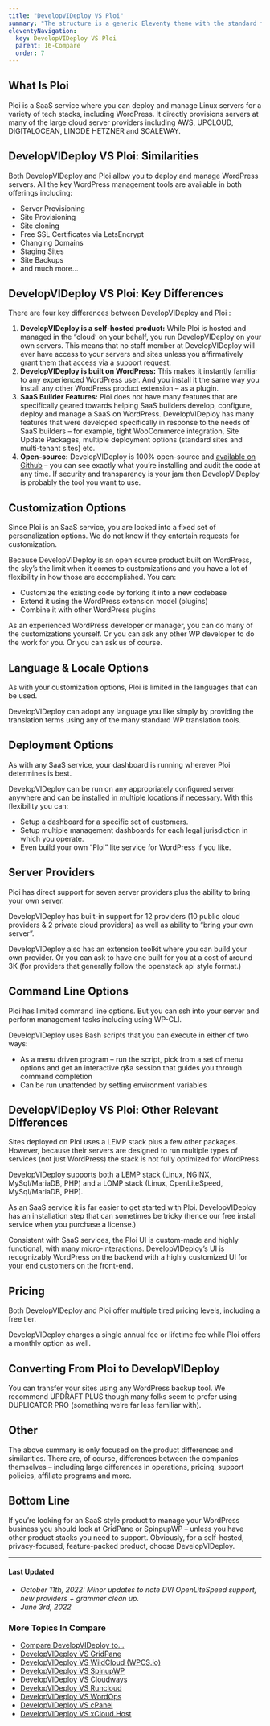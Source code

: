 ```yaml
---
title: "DevelopVIDeploy VS Ploi"
summary: "The structure is a generic Eleventy theme with the standard folder and file names."
eleventyNavigation:
  key: DevelopVIDeploy VS Ploi
  parent: 16-Compare
  order: 7
---
```

## What Is Ploi

Ploi is a SaaS service where you can deploy and manage Linux servers for a variety of tech stacks, including WordPress. It directly provisions servers at many of the large cloud server providers including AWS, UPCLOUD, DIGITALOCEAN, LINODE HETZNER and SCALEWAY.

## DevelopVIDeploy VS Ploi: Similarities

Both DevelopVIDeploy and Ploi allow you to deploy and manage WordPress servers. All the key WordPress management tools are available in both offerings including:

*   Server Provisioning
*   Site Provisioning
*   Site cloning
*   Free SSL Certificates via LetsEncrypt
*   Changing Domains
*   Staging Sites
*   Site Backups
*   and much more…

## DevelopVIDeploy VS Ploi: Key Differences

There are four key differences between DevelopVIDeploy and Ploi :

1.  **DevelopVIDeploy is a self-hosted product:** While Ploi is hosted and managed in the “cloud’ on your behalf, you run DevelopVIDeploy on your own servers. This means that no staff member at DevelopVIDeploy will ever have access to your servers and sites unless you affirmatively grant them that access via a support request.
2.  **DevelopVIDeploy is built on WordPress:** This makes it instantly familiar to any experienced WordPress user. And you install it the same way you install any other WordPress product extension – as a plugin.
3.  **SaaS Builder Features:** Ploi does not have many features that are specifically geared towards helping SaaS builders develop, configure, deploy and manage a SaaS on WordPress. DevelopVIDeploy has many features that were developed specifically in response to the needs of SaaS builders – for example, tight WooCommerce integration, Site Update Packages, multiple deployment options (standard sites and multi-tenant sites) etc.
4.  **Open-source:** DevelopVIDeploy is 100% open-source and [available on Github](https://web.archive.org/web/20240529153431/https://github.com/DevelopVIDeploy) – you can see exactly what you’re installing and audit the code at any time. If security and transparency is your jam then DevelopVIDeploy is probably the tool you want to use.

## Customization Options

Since Ploi is an SaaS service, you are locked into a fixed set of personalization options. We do not know if they entertain requests for customization.

Because DevelopVIDeploy is an open source product built on WordPress, the sky’s the limit when it comes to customizations and you have a lot of flexibility in how those are accomplished. You can:

*   Customize the existing code by forking it into a new codebase
*   Extend it using the WordPress extension model (plugins)
*   Combine it with other WordPress plugins

As an experienced WordPress developer or manager, you can do many of the customizations yourself. Or you can ask any other WP developer to do the work for you. Or you can ask us of course.

## Language & Locale Options

As with your customization options, Ploi is limited in the languages that can be used.

DevelopVIDeploy can adopt any language you like simply by providing the translation terms using any of the many standard WP translation tools.

## Deployment Options

As with any SaaS service, your dashboard is running wherever Ploi determines is best.

DevelopVIDeploy can be run on any appropriately configured server anywhere and [can be installed in multiple locations if necessary](https://web.archive.org/web/20240529153431/https://wpclouddeploy.com/deployment-scenarios-for-wpclouddeploy/). With this flexibility you can:

*   Setup a dashboard for a specific set of customers.
*   Setup multiple management dashboards for each legal jurisdiction in which you operate.
*   Even build your own “Ploi” lite service for WordPress if you like.

## Server Providers

Ploi has direct support for seven server providers plus the ability to bring your own server.

DevelopVIDeploy has built-in support for 12 providers (10 public cloud providers & 2 private cloud providers) as well as ability to “bring your own server”.

DevelopVIDeploy also has an extension toolkit where you can build your own provider. Or you can ask to have one built for you at a cost of around 3K (for providers that generally follow the openstack api style format.)

## Command Line Options

Ploi has limited command line options. But you can ssh into your server and perform management tasks including using WP-CLI.

DevelopVIDeploy uses Bash scripts that you can execute in either of two ways:

*   As a menu driven program – run the script, pick from a set of menu options and get an interactive q&a session that guides you through command completion
*   Can be run unattended by setting environment variables

## DevelopVIDeploy VS Ploi: Other Relevant Differences

Sites deployed on Ploi uses a LEMP stack plus a few other packages. However, because their servers are designed to run multiple types of services (not just WordPress) the stack is not fully optimized for WordPress.

DevelopVIDeploy supports both a LEMP stack (Linux, NGINX, MySql/MariaDB, PHP) and a LOMP stack (Linux, OpenLiteSpeed, MySql/MariaDB, PHP).

As an SaaS service it is far easier to get started with Ploi. DevelopVIDeploy has an installation step that can sometimes be tricky (hence our free install service when you purchase a license.)

Consistent with SaaS services, the Ploi UI is custom-made and highly functional, with many micro-interactions. DevelopVIDeploy’s UI is recognizably WordPress on the backend with a highly customized UI for your end customers on the front-end.

## Pricing

Both DevelopVIDeploy and Ploi offer multiple tired pricing levels, including a free tier.

DevelopVIDeploy charges a single annual fee or lifetime fee while Ploi offers a monthly option as well.

## Converting From Ploi to DevelopVIDeploy

You can transfer your sites using any WordPress backup tool. We recommend UPDRAFT PLUS though many folks seem to prefer using DUPLICATOR PRO (something we’re far less familiar with).

## Other

The above summary is only focused on the product differences and similarities. There are, of course, differences between the companies themselves – including large differences in operations, pricing, support policies, affiliate programs and more.

## Bottom Line

If you’re looking for an SaaS style product to manage your WordPress business you should look at GridPane or SpinpupWP – unless you have other product stacks you need to support. Obviously, for a self-hosted, privacy-focused, feature-packed product, choose DevelopVIDeploy.

- - -

#### Last Updated

*   _October 11th, 2022: Minor updates to note DVI OpenLiteSpeed support, new providers + grammer clean up._
*   _June 3rd, 2022_

### More Topics In Compare

*   [Compare DevelopVIDeploy to...](https://web.archive.org/web/20240529153431/https://wpclouddeploy.com/documentation/compare-wpclouddeploy-to/)
*   [DevelopVIDeploy VS GridPane](https://web.archive.org/web/20240529153431/https://wpclouddeploy.com/documentation/compare-wpclouddeploy-to/wpclouddeploy-vs-gridpane/)
*   [DevelopVIDeploy VS WildCloud (WPCS.io)](https://web.archive.org/web/20240529153431/https://wpclouddeploy.com/documentation/compare-wpclouddeploy-to/wpclouddeploy-vs-wildcloud/)
*   [DevelopVIDeploy VS SpinupWP](https://web.archive.org/web/20240529153431/https://wpclouddeploy.com/documentation/compare-wpclouddeploy-to/wpclouddeploy-vs-spinupwp/)
*   [DevelopVIDeploy VS Cloudways](https://web.archive.org/web/20240529153431/https://wpclouddeploy.com/documentation/compare-wpclouddeploy-to/wpclouddeploy-vs-cloudways/)
*   [DevelopVIDeploy VS Runcloud](https://web.archive.org/web/20240529153431/https://wpclouddeploy.com/documentation/compare-wpclouddeploy-to/wpclouddeploy-vs-runcloud/)
*   [DevelopVIDeploy VS WordOps](https://web.archive.org/web/20240529153431/https://wpclouddeploy.com/documentation/compare-wpclouddeploy-to/wpclouddeploy-vs-wordops/)
*   [DevelopVIDeploy VS cPanel](https://web.archive.org/web/20240529153431/https://wpclouddeploy.com/documentation/compare-wpclouddeploy-to/wpclouddeploy-vs-cpanel/)
*   [DevelopVIDeploy VS xCloud.Host](https://web.archive.org/web/20240529153431/https://wpclouddeploy.com/documentation/compare-wpclouddeploy-to/wpclouddeploy-vs-xcloud-host/)
